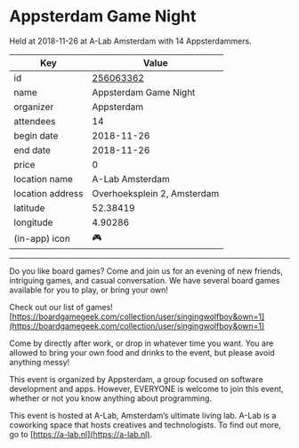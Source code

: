 # Appsterdam Game Night
Held at 2018-11-26 at A-Lab Amsterdam with 14 Appsterdammers.
        
|Key|Value
|---|---|
|id|[256063362](https://www.meetup.com/appsterdam/events/256063362/)|
|name|Appsterdam Game Night|
|organizer|Appsterdam|
|attendees|14|
|begin date|2018-11-26|
|end date|2018-11-26|
|price|0|
|location name|A-Lab Amsterdam|
|location address|Overhoeksplein 2, Amsterdam|
|latitude|52.38419|
|longitude|4.90286|
|(in-app) icon|🎮|

---

Do you like board games? Come and join us for an evening of new friends, intriguing games, and casual conversation. We have several board games available for you to play, or bring your own!

Check out our list of games! [https://boardgamegeek.com/collection/user/singingwolfboy&own=1](https://boardgamegeek.com/collection/user/singingwolfboy&own=1)

Come by directly after work, or drop in whatever time you want. You are allowed to bring your own food and drinks to the event, but please avoid anything messy!

This event is organized by Appsterdam, a group focused on software development and apps. However, EVERYONE is welcome to join this event, whether or not you know anything about programming.

This event is hosted at A-Lab, Amsterdam’s ultimate living lab. A-Lab is a coworking space that hosts creatives and technologists. To find out more, go to [https://a-lab.nl](https://a-lab.nl).


